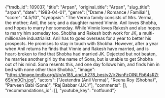 {"tmdb_id": 109037, "title": "Arpan", "original_title": "Arpan", "slug_title": "arpan", "date": "1983-04-01", "genre": ["Drame / Romance / Familial"], "score": "4.5/10", "synopsis": "The Verma family consists of Mrs. Verma, the mother; Anil, the son; and a daughter named Vinnie. Anil loves Shobha, and hopes to marry her someday. While Vinnie loves Rakesh and also hopes to marry him someday too. Shobha and Rakesh both work for JK, a multi-millionaire industrialist. Anil has to goes overseas for a year to better his prospects. He promises to stay in touch with Shobha. However, after a year when Anil returns he finds that Vinnie and Rakesh have married, and is heart-broken to find that Shobha had married JK. Dejected but not beaten, he marries another girl by the name of Sona, but is unable to get Shobha out of his mind. Sona resents this, and one day follows him, and finds him in bed with none other than Shobha.", "image": "https://image.tmdb.org/t/p/w185_and_h278_bestv2/ir2isnFzOINLFb64sRZt6SVm0Oh.jpg", "actors": ["Jeetendra (Anil Verma)", "Reena Roy (Shobha)", "Parveen Babi (Sona)", "Raj Babbar (J.K.)"], "comments": [], "recommandations_id": [], "youtube_key": "notfound"}